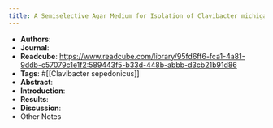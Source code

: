 ```yaml
---
title: A Semiselective Agar Medium for Isolation of Clavibacter michiganensis subsp. sepedonicus from Potato Tissue
---
```


- **Authors**:
- **Journal**:
- **Readcube**: https://www.readcube.com/library/95fd6ff6-fca1-4a81-9ddb-c57079c1e1f2:589443f5-b33d-448b-abbb-d3cb21b91d86
- **Tags**: #[[Clavibacter sepedonicus]]
- **Abstract**:
- **Introduction**:
- **Results**:
- **Discussion**:
- Other Notes
